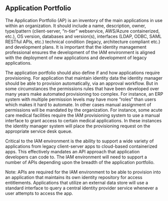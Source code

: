 Application Portfolio
---------------------

The Application Portfolio (AP) is an inventory of the main applications in use
within an organization. It should include a name, description, owner,
type/pattern (client-server, “n-tier” webservice, AWS/Azure containerized, etc.),
OS version, databases and version(s), interfaces (LDAP, ODBC, SAML RESTful APIs,
etc.) technical condition (legacy, architecture compliant etc.) and development
plans. It is important that the identity management professional ensures the
development of the IAM environment is aligned with the deployment of new
applications and development of legacy applications.

The application portfolio should also define if and how applications require
provisioning. For application that maintain identity data the identity manager
should be able to provision automatically, via an approval workflow. But in some
circumstances the permissions rules that have been developed over many years
make automated provisioning too complex. For instance, an ERP system with
multiple permission levels may have more “roles” than users which makes it hard
to automate. In other cases manual assignment of permissions will be mandated by
the organization. For instance, some acute care medical facilities require the
IAM provisioning system to use a manual interface to grant access to certain
medical applications. In these instances the identity manager system will place
the provisioning request on the appropriate service desk queue.

Critical to the IAM environment is the ability to support a wide variety of
applications from legacy client-server apps to cloud-based containerized apps.
This effectively mandates an API approach that application developers can code
to. The IAM environment will need to support a number of APIs depending upon the
breadth of the application portfolio.

Note: APIs are required for the IAM environment to be able to provision into an
application that maintains its own identity repository for access entitlements.
Applications that utilize an external data store will use a standard interface
to query a central identity provider service whenever a user attempts to access
the app.

